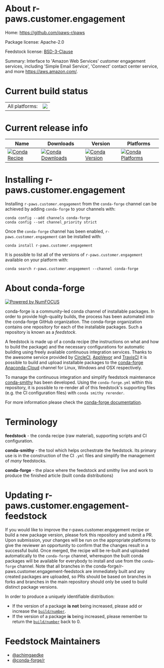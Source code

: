 About r-paws.customer.engagement
================================

Home: https://github.com/paws-r/paws

Package license: Apache-2.0

Feedstock license: [BSD-3-Clause](https://github.com/conda-forge/r-paws.customer.engagement-feedstock/blob/master/LICENSE.txt)

Summary: Interface to 'Amazon Web Services' customer engagement services, including 'Simple Email Service', 'Connect' contact center service, and more <https://aws.amazon.com/>.

Current build status
====================


<table><tr><td>All platforms:</td>
    <td>
      <a href="https://dev.azure.com/conda-forge/feedstock-builds/_build/latest?definitionId=14244&branchName=master">
        <img src="https://dev.azure.com/conda-forge/feedstock-builds/_apis/build/status/r-paws.customer.engagement-feedstock?branchName=master">
      </a>
    </td>
  </tr>
</table>

Current release info
====================

| Name | Downloads | Version | Platforms |
| --- | --- | --- | --- |
| [![Conda Recipe](https://img.shields.io/badge/recipe-r--paws.customer.engagement-green.svg)](https://anaconda.org/conda-forge/r-paws.customer.engagement) | [![Conda Downloads](https://img.shields.io/conda/dn/conda-forge/r-paws.customer.engagement.svg)](https://anaconda.org/conda-forge/r-paws.customer.engagement) | [![Conda Version](https://img.shields.io/conda/vn/conda-forge/r-paws.customer.engagement.svg)](https://anaconda.org/conda-forge/r-paws.customer.engagement) | [![Conda Platforms](https://img.shields.io/conda/pn/conda-forge/r-paws.customer.engagement.svg)](https://anaconda.org/conda-forge/r-paws.customer.engagement) |

Installing r-paws.customer.engagement
=====================================

Installing `r-paws.customer.engagement` from the `conda-forge` channel can be achieved by adding `conda-forge` to your channels with:

```
conda config --add channels conda-forge
conda config --set channel_priority strict
```

Once the `conda-forge` channel has been enabled, `r-paws.customer.engagement` can be installed with:

```
conda install r-paws.customer.engagement
```

It is possible to list all of the versions of `r-paws.customer.engagement` available on your platform with:

```
conda search r-paws.customer.engagement --channel conda-forge
```


About conda-forge
=================

[![Powered by NumFOCUS](https://img.shields.io/badge/powered%20by-NumFOCUS-orange.svg?style=flat&colorA=E1523D&colorB=007D8A)](http://numfocus.org)

conda-forge is a community-led conda channel of installable packages.
In order to provide high-quality builds, the process has been automated into the
conda-forge GitHub organization. The conda-forge organization contains one repository
for each of the installable packages. Such a repository is known as a *feedstock*.

A feedstock is made up of a conda recipe (the instructions on what and how to build
the package) and the necessary configurations for automatic building using freely
available continuous integration services. Thanks to the awesome service provided by
[CircleCI](https://circleci.com/), [AppVeyor](https://www.appveyor.com/)
and [TravisCI](https://travis-ci.com/) it is possible to build and upload installable
packages to the [conda-forge](https://anaconda.org/conda-forge)
[Anaconda-Cloud](https://anaconda.org/) channel for Linux, Windows and OSX respectively.

To manage the continuous integration and simplify feedstock maintenance
[conda-smithy](https://github.com/conda-forge/conda-smithy) has been developed.
Using the ``conda-forge.yml`` within this repository, it is possible to re-render all of
this feedstock's supporting files (e.g. the CI configuration files) with ``conda smithy rerender``.

For more information please check the [conda-forge documentation](https://conda-forge.org/docs/).

Terminology
===========

**feedstock** - the conda recipe (raw material), supporting scripts and CI configuration.

**conda-smithy** - the tool which helps orchestrate the feedstock.
                   Its primary use is in the construction of the CI ``.yml`` files
                   and simplify the management of *many* feedstocks.

**conda-forge** - the place where the feedstock and smithy live and work to
                  produce the finished article (built conda distributions)


Updating r-paws.customer.engagement-feedstock
=============================================

If you would like to improve the r-paws.customer.engagement recipe or build a new
package version, please fork this repository and submit a PR. Upon submission,
your changes will be run on the appropriate platforms to give the reviewer an
opportunity to confirm that the changes result in a successful build. Once
merged, the recipe will be re-built and uploaded automatically to the
`conda-forge` channel, whereupon the built conda packages will be available for
everybody to install and use from the `conda-forge` channel.
Note that all branches in the conda-forge/r-paws.customer.engagement-feedstock are
immediately built and any created packages are uploaded, so PRs should be based
on branches in forks and branches in the main repository should only be used to
build distinct package versions.

In order to produce a uniquely identifiable distribution:
 * If the version of a package **is not** being increased, please add or increase
   the [``build/number``](https://docs.conda.io/projects/conda-build/en/latest/resources/define-metadata.html#build-number-and-string).
 * If the version of a package **is** being increased, please remember to return
   the [``build/number``](https://docs.conda.io/projects/conda-build/en/latest/resources/define-metadata.html#build-number-and-string)
   back to 0.

Feedstock Maintainers
=====================

* [@achimgaedke](https://github.com/achimgaedke/)
* [@conda-forge/r](https://github.com/conda-forge/r/)


